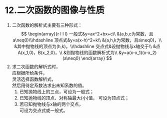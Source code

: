 # 12.二次函数的图像与性质

1. 二次函数的解析式主要有三种形式：
    $$
    \begin{array}{r l l l}
    一般式&y=ax^2+bx+c\\
    &(a,b,c为常数，且a\neq0)\\\hdashline
    顶点式&y=a(x-h)^2+k\\
    &(a,h,k为常数，且a\neq0)，\\
    &其中抛物线的顶点为(h,k)。\\\hdashline
    交点式&设抛物线与x轴交于\\
    &点A(x_1,0)，B(x_2,0)，\\
    &则抛物线的函数解析式为\\
    &y=a(x-x_1)(x-x_2)(a\neq0)
    \end{array}
    $$
2. 求二次函数的解析式时，   
   应根据所给条件，   
   灵活选择函数解析式，   
   然后用待定系数法求出未知系数的值。
    1. 已知抛物线上的三点，可设为一般式；
    2. 已知抛物线的顶点、对称轴最大(小)值， 
        可设为顶点式；
    3. 若已知抛物线与x轴的两个交点，    
        可设为交点式或一般式。